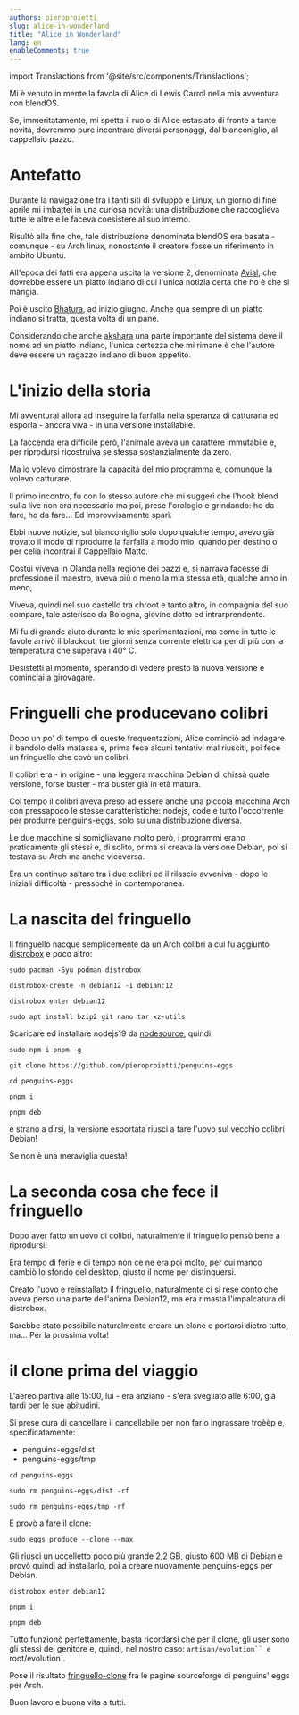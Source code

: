 ```yaml
---
authors: pieroproietti
slug: alice-in-wonderland
title: "Alice in Wonderland"
lang: en
enableComments: true
---
```


import Translactions from '@site/src/components/Translactions';

<Translactions />

Mi è venuto in mente la favola di Alice di Lewis Carrol nella mia avventura con blendOS.

Se, immeritatamente, mi spetta il ruolo di Alice estasiato di fronte a tante novità, dovremmo pure incontrare diversi personaggi, dal bianconiglio, al cappellaio pazzo.

# Antefatto
Durante la navigazione tra i tanti siti di sviluppo e Linux, un giorno di fine aprile mi imbattei in una curiosa novità: una distribuzione che raccoglieva tutte le altre e le faceva coesistere al suo interno.

Risultò alla fine che, tale distribuzione denominata blendOS era basata - comunque - su Arch linux, nonostante il creatore fosse un riferimento in ambito Ubuntu.

All'epoca dei fatti era appena uscita la versione 2, denominata [Avial](https://blendos.co/blend-os-v2/), che dovrebbe essere un piatto indiano di cui l'unica notizia certa che ho è che si mangia.

Poi è uscito [Bhatura](https://blendos.co/blend-os-v3/), ad inizio giugno. Anche qua sempre di un piatto indiano si tratta, questa volta di un pane.

Considerando che anche [akshara](https://github.com/blend-os/akshara) una parte importante del sistema deve il nome ad un piatto indiano, l'unica certezza che mi rimane è che l'autore deve essere un ragazzo indiano di buon appetito.

# L'inizio della storia
Mi avventurai allora ad inseguire la farfalla nella speranza di catturarla ed esporla - ancora viva - in una versione installabile.

La faccenda era difficile però, l'animale aveva un carattere immutabile e, per riprodursi ricostruiva se stessa sostanzialmente da zero.

Ma io volevo dimostrare la capacità del mio programma e, comunque la volevo catturare.

Il primo incontro, fu con lo stesso autore che mi suggerì che l'hook blend sulla live non era necessario ma poi, prese l'orologio e grindando: ho da fare, ho da fare... Ed improvvisamente sparì.

Ebbi nuove notizie, sul bianconiglio solo dopo qualche tempo, avevo già trovato il modo di riprodurre la farfalla a modo mio, quando per destino o per celia incontrai il Cappellaio Matto.

Costui viveva in Olanda nella regione dei pazzi e, si narrava facesse di professione il maestro, aveva più o meno la mia stessa età, qualche anno in meno,

Viveva, quindi nel suo castello tra chroot e tanto altro, in compagnia del suo compare, tale asterisco da Bologna, giovine dotto ed intrarprendente.

Mi fu di grande aiuto durante le mie sperimentazioni, ma come in tutte le favole arrivò il blackout: tre giorni senza corrente elettrica per di più con la temperatura che superava i 40° C.

Desistetti al momento, sperando di vedere presto la nuova versione e cominciai a girovagare.

# Fringuelli che producevano colibri

Dopo un po' di tempo di queste frequentazioni, Alice cominciò ad indagare il bandolo della matassa e, prima fece alcuni tentativi mal riusciti, poi fece un fringuello che covò un colibri.

Il colibri era - in origine - una leggera macchina Debian di chissà quale versione, forse buster - ma buster già in età matura.

Col tempo il colibri aveva preso ad essere anche una piccola macchina Arch con pressapoco le stesse caratteristiche: nodejs, code e tutto l'occorrente per produrre penguins-eggs, solo su una distribuzione diversa.

Le due macchine si somigliavano molto però, i programmi erano praticamente gli stessi e, di solito, prima si creava la versione Debian, poi si testava su Arch ma anche viceversa.

Era un continuo saltare tra i due colibri ed il rilascio avveniva - dopo le iniziali difficoltà - pressochè in contemporanea.

# La nascita del fringuello

Il fringuello nacque semplicemente da un Arch colibri a cui fu aggiunto [distrobox](https://github.com/89luca89/distrobox) e poco altro:

`sudo pacman -Syu podman distrobox`

`distrobox-create -n debian12 -i debian:12`

`distrobox enter debian12`

`sudo apt install bzip2 git nano tar xz-utils`

Scaricare ed installare nodejs19 da [nodesource](https://github.com/nodesource), quindi:

`sudo npm i pnpm -g`

`git clone https://github.com/pieroproietti/penguins-eggs`

`cd penguins-eggs`

`pnpm i`

`pnpm deb`

e strano a dirsi, la versione esportata riusci a fare l'uovo sul vecchio colibri Debian!

Se non è una meraviglia questa!

# La seconda cosa che fece il fringuello
Dopo aver fatto un uovo di colibri, naturalmente il fringuello pensò bene a riprodursi!

Era tempo di ferie e di tempo non ce ne era poi molto, per cui manco cambiò lo sfondo del desktop, giusto il nome per distinguersi.

Creato l'uovo e reinstallato il [fringuello](https://sourceforge.net/projects/penguins-eggs/files/ISOS/arch/), naturalmente ci si rese conto che aveva perso una parte dell'anima Debian12, ma era rimasta l'impalcatura di distrobox.

Sarebbe stato possibile naturalmente creare un clone e portarsi dietro tutto, ma... Per la prossima volta!

# il clone prima del viaggio
L'aereo partiva alle 15:00, lui - era anziano - s'era svegliato alle 6:00, già tardi per le sue abitudini.

Si prese cura di cancellare il cancellabile per non farlo ingrassare troèèp e, specificatamente:
* penguins-eggs/dist
* penguins-eggs/tmp

`cd penguins-eggs`

`sudo rm penguins-eggs/dist -rf`

`sudo rm penguins-eggs/tmp -rf`

E provò a fare il clone:

`sudo eggs produce --clone --max`

Gli riuscì un uccelletto poco più grande 2,2 GB, giusto 600 MB di Debian e provò quindi ad installarlo, poi a creare nuovamente penguins-eggs per Debian.

`distrobox enter debian12`

`pnpm i`

`pnpm deb`

Tutto funzionò perfettamente, basta ricordarsi che per il clone, gli user sono gli stessi del genitore e, quindi, nel nostro caso: `artisan/evolution`` e `root/evolution`.

Pose il risultato [fringuello-clone](https://sourceforge.net/projects/penguins-eggs/files/ISOS/arch/) fra le pagine sourceforge di penguins' eggs per Arch.

Buon lavoro e buona vita a tutti.
